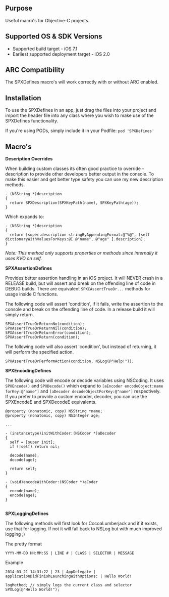 Purpose
--------------

Useful macro's for Objective-C projects.


Supported OS & SDK Versions
-----------------------------

* Supported build target - iOS 7.1
* Earliest supported deployment target - iOS 2.0


ARC Compatibility
------------------

The SPXDefines macro's will work correctly with or without ARC enabled.


Installation
--------------

To use the SPXDefines in an app, just drag the files into your project and import the header file into any class where you wish to make use of the SPXDefines functionality.

If you're using PODs, simply include it in your Podfile: `pod 'SPXDefines'`

Macro's
-------------

**Description Overrides**

When building custom classes its often good practice to override -description to provide other developers better output in the console. To make this easier and get better type safety you can use my new description methods.

```objc
- (NSString *)description
{
  return SPXDescription(SPXKeyPath(name), SPXKeyPath(age));
}
```

Which expands to:

```objc
- (NSString *)description
{
  return [super.description stringByAppendingFormat:@"%@", [self dictionaryWithValuesForKeys:@[ @"name", @"age" ].description];
}
```

_Note: This method only supports properties or methods since internally it uses KVO on self._
 
**SPXAssertionDefines**

Provides better assertion handling in an iOS project. It will NEVER crash in a RELEASE build, but will assert and break on the offending line of code in DEBUG builds. There are equivalent `SPXCAssertTrueOr...` methods for usage inside C functions.

The following code will assert 'condition', if it fails, write the assertion to the console and break on the offending line of code. In a release build it will simply return.

```objc
SPXAssertTrueOrReturnNo(condition);
SPXAssertTrueOrReturnNil(condition);
SPXAssertTrueOrReturnError(condition);
SPXAssertTrueOrReturn(condition);
```

The following code will also assert 'condition', but instead of returning, it will perform the specified action.
		
`SPXAssertTrueOrPerformAction(condition, NSLog(@"Help!"));`


**SPXEncodingDefines**

The following code will encode or decode variables using NSCoding. It uses `SPXEncode()` and `SPXDecode()` which expand to `[aEncoder encodeObject:name forKey:@"name"]` and `[aDecoder decodeObjectForKey:@"name"]` respectively. If you prefer to provide a custom encoder, decoder, you can use the SPXEncodeE and SPXDecodeE equivalents.
	
```objc
@property (nonatomic, copy) NSString *name;
@property (nonatomic, copy) NSInteger age;

...

- (instancetype)initWithCoder:(NSCoder *)aDecoder
{
  self = [super init];
  if (!self) return nil;
  
  decode(name);	
  decode(age);
	
  return self;
} 

- (void)encodeWithCoder:(NSCoder *)aCoder
{
  encode(name);
  encode(age);	
}
	
```


**SPXLoggingDefines**

The following methods will first look for CocoaLumberjack and if it exists, use that for logging. If not it will fall back to NSLog but with much improved logging ;)

The pretty format

`YYYY-MM-DD HH:MM:SS | LINE # | CLASS | SELECTOR | MESSAGE`

Example

`2014-03-21 14:31:22 | 23 | AppDelegate | applicationDidFinishLaunchingWithOptions: | Hello World!`

```objc
logMethod; // simply logs the current class and selector
SPXLog(@"Hello World!");
```

